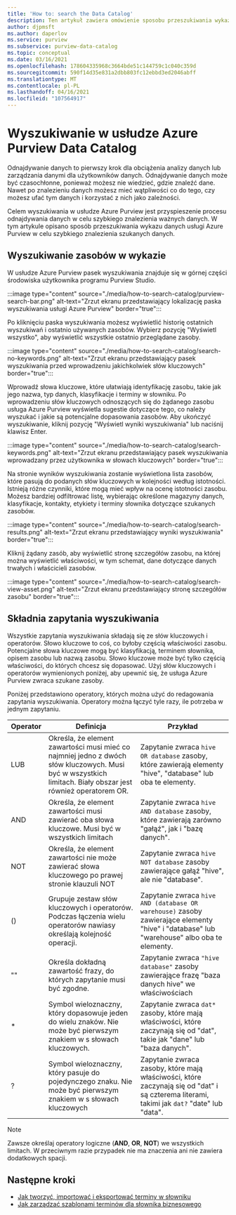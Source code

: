 ```yaml
---
title: 'How to: search the Data Catalog'
description: Ten artykuł zawiera omówienie sposobu przeszukiwania wykazu danych.
author: djpmsft
ms.author: daperlov
ms.service: purview
ms.subservice: purview-data-catalog
ms.topic: conceptual
ms.date: 03/16/2021
ms.openlocfilehash: 178604335968c3664bde51c144759c1c040c359d
ms.sourcegitcommit: 590f14d35e831a2dbb803fc12ebbd3ed2046abff
ms.translationtype: MT
ms.contentlocale: pl-PL
ms.lasthandoff: 04/16/2021
ms.locfileid: "107564917"
---
```

# <a name="search-the-azure-purview-data-catalog"></a>Wyszukiwanie w usłudze Azure Purview Data Catalog

Odnajdywanie danych to pierwszy krok dla obciążenia analizy danych lub zarządzania danymi dla użytkowników danych. Odnajdywanie danych może być czasochłonne, ponieważ możesz nie wiedzieć, gdzie znaleźć dane. Nawet po znalezieniu danych możesz mieć wątpliwości co do tego, czy możesz ufać tym danych i korzystać z nich jako zależności.

Celem wyszukiwania w usłudze Azure Purview jest przyspieszenie procesu odnajdywania danych w celu szybkiego znalezienia ważnych danych. W tym artykule opisano sposób przeszukiwania wykazu danych usługi Azure Purview w celu szybkiego znalezienia szukanych danych.

## <a name="search-the-catalog-for-assets"></a>Wyszukiwanie zasobów w wykazie

W usłudze Azure Purview pasek wyszukiwania znajduje się w górnej części środowiska użytkownika programu Purview Studio.

:::image type="content" source="./media/how-to-search-catalog/purview-search-bar.png" alt-text="Zrzut ekranu przedstawiający lokalizację paska wyszukiwania usługi Azure Purview" border="true":::

Po kliknięciu paska wyszukiwania możesz wyświetlić historię ostatnich wyszukiwań i ostatnio używanych zasobów. Wybierz pozycję "Wyświetl wszystko", aby wyświetlić wszystkie ostatnio przeglądane zasoby.

:::image type="content" source="./media/how-to-search-catalog/search-no-keywords.png" alt-text="Zrzut ekranu przedstawiający pasek wyszukiwania przed wprowadzeniu jakichkolwiek słów kluczowych" border="true":::

Wprowadź słowa kluczowe, które ułatwiają identyfikację zasobu, takie jak jego nazwa, typ danych, klasyfikacje i terminy w słowniku. Po wprowadzeniu słów kluczowych odnoszących się do żądanego zasobu usługa Azure Purview wyświetla sugestie dotyczące tego, co należy wyszukać i jakie są potencjalne dopasowania zasobów. Aby ukończyć wyszukiwanie, kliknij pozycję "Wyświetl wyniki wyszukiwania" lub naciśnij klawisz Enter.

:::image type="content" source="./media/how-to-search-catalog/search-keywords.png" alt-text="Zrzut ekranu przedstawiający pasek wyszukiwania wprowadzany przez użytkownika w słowach kluczowych" border="true":::

Na stronie wyników wyszukiwania zostanie wyświetlona lista zasobów, które pasują do podanych słów kluczowych w kolejności według istotności. Istnieją różne czynniki, które mogą mieć wpływ na ocenę istotności zasobu. Możesz bardziej odfiltrować listę, wybierając określone magazyny danych, klasyfikacje, kontakty, etykiety i terminy słownika dotyczące szukanych zasobów.

:::image type="content" source="./media/how-to-search-catalog/search-results.png" alt-text="Zrzut ekranu przedstawiający wyniki wyszukiwania" border="true":::

 Kliknij żądany zasób, aby wyświetlić stronę szczegółów zasobu, na której można wyświetlić właściwości, w tym schemat, dane dotyczące danych trwałych i właścicieli zasobów.

:::image type="content" source="./media/how-to-search-catalog/search-view-asset.png" alt-text="Zrzut ekranu przedstawiający stronę szczegółów zasobu" border="true":::

## <a name="search-query-syntax"></a>Składnia zapytania wyszukiwania

Wszystkie zapytania wyszukiwania składają się ze słów kluczowych i operatorów. Słowo kluczowe to coś, co byłoby częścią właściwości zasobu. Potencjalne słowa kluczowe mogą być klasyfikacją, terminem słownika, opisem zasobu lub nazwą zasobu. Słowo kluczowe może być tylko częścią właściwości, do których chcesz się dopasować. Użyj słów kluczowych i operatorów wymienionych poniżej, aby upewnić się, że usługa Azure Purview zwraca szukane zasoby. 

Poniżej przedstawiono operatory, których można użyć do redagowania zapytania wyszukiwania. Operatory można łączyć tyle razy, ile potrzeba w jednym zapytaniu.

| Operator | Definicja | Przykład |
| -------- | ---------- | ------- |
| LUB | Określa, że element zawartości musi mieć co najmniej jedno z dwóch słów kluczowych. Musi być w wszystkich limitach. Biały obszar jest również operatorem OR.  | Zapytanie zwraca `hive OR database` zasoby, które zawierają elementy "hive", "database" lub oba te elementy. |
| AND | Określa, że element zawartości musi zawierać oba słowa kluczowe. Musi być w wszystkich limitach | Zapytanie zwraca `hive AND database` zasoby, które zawierają zarówno "gałąź", jak i "bazę danych". |
| NOT | Określa, że element zawartości nie może zawierać słowa kluczowego po prawej stronie klauzuli NOT | Zapytanie zwraca `hive NOT database` zasoby zawierające gałąź "hive", ale nie "database". |
| () | Grupuje zestaw słów kluczowych i operatorów. Podczas łączenia wielu operatorów nawiasy określają kolejność operacji. | Zapytanie zwraca `hive AND (database OR warehouse)` zasoby zawierające elementy "hive" i "database" lub "warehouse" albo oba te elementy. |
| "" | Określa dokładną zawartość frazy, do których zapytanie musi być zgodne. | Zapytanie zwraca `"hive database"` zasoby zawierające frazę "baza danych hive" we właściwościach |
| * | Symbol wieloznaczny, który dopasowuje jeden do wielu znaków. Nie może być pierwszym znakiem w s słowach kluczowych. | Zapytanie zwraca `dat*` zasoby, które mają właściwości, które zaczynają się od "dat", takie jak "dane" lub "baza danych". |
| ? | Symbol wieloznaczny, który pasuje do pojedynczego znaku. Nie może być pierwszym znakiem w s słowach kluczowych | Zapytanie zwraca zasoby, które mają właściwości, które zaczynają się od "dat" i są czterema literami, takimi jak `dat?` "date" lub "data". |

> [!Note]
> Zawsze określaj operatory logiczne (**AND**, **OR**, **NOT**) we wszystkich limitach. W przeciwnym razie przypadek nie ma znaczenia ani nie zawiera dodatkowych spacji.

## <a name="next-steps"></a>Następne kroki

- [Jak tworzyć, importować i eksportować terminy w słowniku](how-to-create-import-export-glossary.md)
- [Jak zarządzać szablonami terminów dla słownika biznesowego](how-to-manage-term-templates.md)
